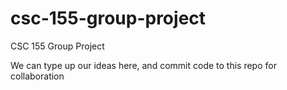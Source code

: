 # csc-155-group-project
CSC 155 Group Project


We can type up our ideas here, and commit code to this repo for collaboration
